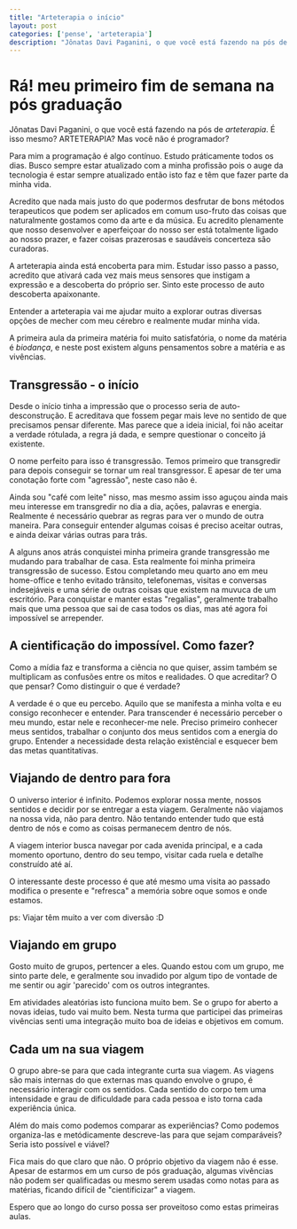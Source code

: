 ```yaml
---
title: "Arteterapia o início"
layout: post
categories: ['pense', 'arteterapia']
description: "Jônatas Davi Paganini, o que você está fazendo na pós de arteterapia. É isso mesmo? ARTETERAPIA? Mas você não é programador?"
---
```

# Rá! meu primeiro fim de semana na pós graduação

Jônatas Davi Paganini, o que você está fazendo na pós de *arteterapia*. É isso mesmo? ARTETERAPIA? Mas você não é programador?

Para mim a programação é algo contínuo. Estudo práticamente todos os dias. Busco sempre estar atualizado com a minha profissão pois o auge da tecnologia é estar sempre atualizado então isto faz e têm que fazer parte da minha vida.

Acredito que nada mais justo do que podermos desfrutar de bons métodos terapeuticos que podem ser aplicados em comum uso-fruto das coisas que naturalmente gostamos como da arte e da música. Eu acredito plenamente que nosso desenvolver e aperfeiçoar do nosso ser está totalmente ligado ao nosso prazer, e fazer coisas prazerosas e saudáveis concerteza são curadoras.

A arteterapia ainda está encoberta para mim. Estudar isso passo a passo, acredito que ativará cada vez mais meus  sensores que instigam a expressão e a descoberta do próprio ser. Sinto este processo de auto descoberta apaixonante.

Entender a arteterapia vai me ajudar muito a explorar outras diversas opções de mecher com meu cérebro e realmente mudar minha vida.

A primeira aula da primeira matéria foi muito satisfatória, o nome da matéria é *biodança*, e neste post existem alguns pensamentos sobre a matéria e as vivências.

## Transgressão - o início

Desde o início tinha a impressão que o processo seria de auto-desconstrução. E acreditava que fossem pegar mais leve no sentido de que precisamos pensar diferente. Mas parece que a ideia inicial, foi não aceitar a verdade rótulada, a regra já dada, e sempre questionar o conceito já existente. 

O nome perfeito para isso é transgressão. Temos primeiro que transgredir para depois conseguir se tornar um real transgressor. E apesar de ter uma conotação forte com "agressão", neste caso não é.

Ainda sou "café com leite" nisso, mas mesmo assim isso aguçou ainda mais meu interesse em transgredir no dia a dia, ações, palavras e energia. Realmente é necessário quebrar as regras para ver o mundo de outra maneira. Para conseguir entender algumas coisas é preciso aceitar outras, e ainda deixar várias outras para trás.

A alguns anos atrás conquistei minha primeira grande transgressão me mudando para trabalhar de casa. Esta realmente foi minha primeira transgressão de sucesso. Estou completando meu quarto ano em meu home-office e tenho evitado trânsito, telefonemas, visitas e conversas indesejáveis e uma série de outras coisas que existem na muvuca de um escritório. Para conquistar e manter estas "regalias", geralmente trabalho mais que uma pessoa que sai de casa todos os dias, mas até agora foi impossível se arrepender.

## A cientificação do impossível. Como fazer?

Como a mídia faz e transforma a ciência no que quiser, assim também se multiplicam as confusões entre os mitos e realidades. O que acreditar? O que pensar? Como distinguir o que é verdade?

A verdade é o que eu percebo. Aquilo que se manifesta a minha volta e eu consigo reconhecer e entender. Para transcender é necessário perceber o meu mundo, estar nele e reconhecer-me nele. Preciso primeiro conhecer meus sentidos, trabalhar o conjunto dos meus sentidos com a energia do grupo. Entender a necessidade desta relação existêncial e esquecer bem das metas quantitativas.

## Viajando de dentro para fora

O universo interior é infinito. Podemos explorar nossa mente, nossos sentidos e decidir por se entregar a esta viagem. Geralmente não viajamos na nossa vida, não para dentro. Não tentando entender tudo que está dentro de nós e como as coisas permanecem dentro de nós.

A viagem interior busca navegar por cada avenida principal, e a cada momento oportuno, dentro do seu tempo, visitar cada ruela e detalhe construído até aí.

O interessante deste processo é que até mesmo uma visita ao passado modifica o presente e "refresca" a memória sobre oque somos e onde estamos.

ps: Viajar têm muito a ver com diversão :D

## Viajando em grupo

Gosto muito de grupos, pertencer a eles. Quando estou com um grupo, me sinto parte dele, e geralmente sou invadido por algum tipo de vontade de me sentir ou agir 'parecido' com os outros integrantes.

Em atividades aleatórias isto funciona muito bem. Se o grupo for aberto a novas ideias, tudo vai muito bem. Nesta turma que participei das primeiras vivências senti uma integração muito boa de ideias e objetivos em comum.

## Cada um na sua viagem

O grupo abre-se para que cada integrante curta sua viagem. As viagens são mais internas do que externas mas quando envolve o grupo, é necessário interagir com os sentidos. Cada sentido do corpo tem uma intensidade e grau de dificuldade para cada pessoa e isto torna cada experiência única.

Além do mais como podemos comparar as experiências? Como podemos organiza-las e metódicamente descreve-las para que sejam comparáveis? Seria isto possível e viável?

Fica mais do que claro que não. O próprio objetivo da viagem não é esse. Apesar de estarmos em um curso de pós graduação, algumas vivências não podem ser qualificadas ou mesmo serem usadas como notas para as matérias, ficando difícil de "cientificizar" a viagem.

Espero que ao longo do curso possa ser proveitoso como estas primeiras aulas.
